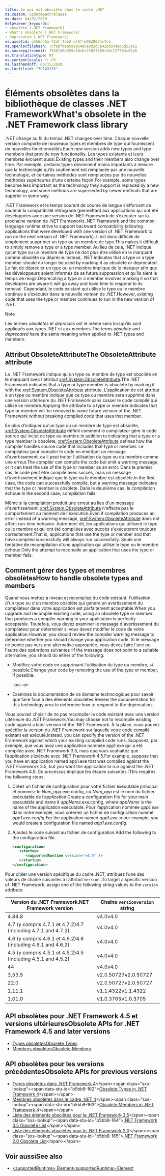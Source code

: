 ```yaml
---
title: Ce qui est obsolète dans le cadre .NET
ms.custom: updateeachrelease
ms.date: 04/02/2019
helpviewer_keywords:
- obsolete [.NET Framework]
- what's obsolete [.NET Framework]
- deprecated [.NET Framework]
ms.assetid: d356a43a-73df-4ae2-a457-b9628074c7cd
ms.openlocfilehash: 7cfebfde859a95495e9d2d5e42bd034ad5d55e61
ms.sourcegitcommit: 7588136e355e10cbc2582f389c90c127363c02a5
ms.translationtype: MT
ms.contentlocale: fr-FR
ms.lasthandoff: 03/15/2020
ms.locfileid: "79143133"
---
```

# <a name="whats-obsolete-in-the-net-framework-class-library"></a><span data-ttu-id="b5bb8-102">Éléments obsolètes dans la bibliothèque de classes .NET Framework</span><span class="sxs-lookup"><span data-stu-id="b5bb8-102">What's obsolete in the .NET Framework class library</span></span>

<span data-ttu-id="b5bb8-103">.NET change au fil du temps.</span><span class="sxs-lookup"><span data-stu-id="b5bb8-103">.NET changes over time.</span></span> <span data-ttu-id="b5bb8-104">Chaque nouvelle version comporte de nouveaux types et membres de type qui fournissent de nouvelles fonctionnalités.</span><span class="sxs-lookup"><span data-stu-id="b5bb8-104">Each new version adds new types and type members that provide new functionality.</span></span> <span data-ttu-id="b5bb8-105">Les types existants et leurs membres évoluent aussi.</span><span class="sxs-lookup"><span data-stu-id="b5bb8-105">Existing types and their members also change over time.</span></span> <span data-ttu-id="b5bb8-106">Par exemple, certains types deviennent moins importants à mesure que la technologie qu’ils soutiennent est remplacée par une nouvelle technologie, et certaines méthodes sont remplacées par de nouvelles méthodes supérieures d’une certaine façon.</span><span class="sxs-lookup"><span data-stu-id="b5bb8-106">For example, some types become less important as the technology they support is replaced by a new technology, and some methods are superseded by newer methods that are superior in some way.</span></span>

<span data-ttu-id="b5bb8-107">.NET Framework et le temps courant de course de langue s’efforcent de soutenir la compatibilité rétrograde (permettant aux applications qui ont été développées avec une version de .NET Framework de s’exécuter sur la prochaine version de .NET Framework).</span><span class="sxs-lookup"><span data-stu-id="b5bb8-107">.NET Framework and the common language runtime strive to support backward compatibility (allowing applications that were developed with one version of .NET Framework to run on the next version of .NET Framework).</span></span> <span data-ttu-id="b5bb8-108">Il est donc difficile de simplement supprimer un type ou un membre de type.</span><span class="sxs-lookup"><span data-stu-id="b5bb8-108">This makes it difficult to simply remove a type or a type member.</span></span> <span data-ttu-id="b5bb8-109">Au lieu de cela, .NET indique qu’un type ou un membre de type ne doit plus être utilisé en le marquant comme obsolète ou déprécié.</span><span class="sxs-lookup"><span data-stu-id="b5bb8-109">Instead, .NET indicates that a type or a type member should no longer be used by marking it as obsolete or deprecated.</span></span> <span data-ttu-id="b5bb8-110">Le fait de déprécier un type ou un membre implique de le marquer afin que les développeurs soient informés de sa future suppression et qu'ils aient le temps de réagir.</span><span class="sxs-lookup"><span data-stu-id="b5bb8-110">Deprecating a type or a member involves marking it so that developers are aware it will go away and have time to respond to its removal.</span></span> <span data-ttu-id="b5bb8-111">Cependant, le code existant qui utilise le type ou le membre continue à s’exécuter dans la nouvelle version de .NET.</span><span class="sxs-lookup"><span data-stu-id="b5bb8-111">However, existing code that uses the type or member continues to run in the new version of .NET.</span></span>

> [!NOTE]
> <span data-ttu-id="b5bb8-112">Les termes *obsolètes* et *dépréciés* ont le même sens lorsqu’ils sont appliqués aux types .NET et aux membres.</span><span class="sxs-lookup"><span data-stu-id="b5bb8-112">The terms *obsolete* and *deprecated* have the same meaning when applied to .NET types and members.</span></span>

## <a name="the-obsoleteattribute-attribute"></a><span data-ttu-id="b5bb8-113">Attribut ObsoleteAttribute</span><span class="sxs-lookup"><span data-stu-id="b5bb8-113">The ObsoleteAttribute attribute</span></span>

<span data-ttu-id="b5bb8-114">Le .NET Framework indique qu'un type ou membre de type est obsolète en le marquant avec l'attribut <xref:System.ObsoleteAttribute>.</span><span class="sxs-lookup"><span data-stu-id="b5bb8-114">The .NET Framework indicates that a type or type member is obsolete by marking it with the <xref:System.ObsoleteAttribute> attribute.</span></span> <span data-ttu-id="b5bb8-115">L'application de cet attribut à un type ou membre indique que ce type ou membre sera supprimé dans une version ultérieure du .NET Framework sans casser le code compilé qui utilise ce membre.</span><span class="sxs-lookup"><span data-stu-id="b5bb8-115">Applying the attribute to a type or member indicates that type or member will be removed in some future version of the .NET Framework without breaking compiled code that uses that member.</span></span>

<span data-ttu-id="b5bb8-116">En plus d'indiquer qu'un type ou un membre de type est obsolète, <xref:System.ObsoleteAttribute> définit comment le compilateur gère le code source qui inclut ce type ou membre.</span><span class="sxs-lookup"><span data-stu-id="b5bb8-116">In addition to indicating that a type or a type member is obsolete, <xref:System.ObsoleteAttribute> defines how the compiler handles source code that includes that type or member.</span></span> <span data-ttu-id="b5bb8-117">Le compilateur peut compiler le code en émettant un message d'avertissement, ou il peut traiter l'utilisation du type ou du membre comme une erreur.</span><span class="sxs-lookup"><span data-stu-id="b5bb8-117">The compiler can compile the code but emit a warning message, or it can treat the use of the type or member as an error.</span></span> <span data-ttu-id="b5bb8-118">Dans le premier cas, le code peut être compilé avec succès, mais un message d'avertissement indique que le type ou le membre est obsolète.</span><span class="sxs-lookup"><span data-stu-id="b5bb8-118">In the first case, the code can successfully compile, but a warning message indicates that the type or member is obsolete.</span></span> <span data-ttu-id="b5bb8-119">Dans le deuxième cas, la compilation échoue.</span><span class="sxs-lookup"><span data-stu-id="b5bb8-119">In the second case, compilation fails.</span></span>

<span data-ttu-id="b5bb8-120">Même si la compilation produit une erreur au lieu d'un message d'avertissement, <xref:System.ObsoleteAttribute> n'affecte pas le comportement au moment de l'exécution.</span><span class="sxs-lookup"><span data-stu-id="b5bb8-120">Even if compilation produces an error instead of a warning message, <xref:System.ObsoleteAttribute> does not affect run-time behavior.</span></span> <span data-ttu-id="b5bb8-121">Autrement dit, les applications qui utilisent le type ou le membre et qui ont été compilées avec succès s'exécuteront toujours correctement.</span><span class="sxs-lookup"><span data-stu-id="b5bb8-121">That is, applications that use the type or member and that have compiled successfully will always run successfully.</span></span> <span data-ttu-id="b5bb8-122">Seule une tentative de recompilation d'une application qui utilise le type ou le membre échoue.</span><span class="sxs-lookup"><span data-stu-id="b5bb8-122">Only the attempt to recompile an application that uses the type or member fails.</span></span>

## <a name="how-to-handle-obsolete-types-and-members"></a><span data-ttu-id="b5bb8-123">Comment gérer des types et membres obsolètes</span><span class="sxs-lookup"><span data-stu-id="b5bb8-123">How to handle obsolete types and members</span></span>

<span data-ttu-id="b5bb8-124">Quand vous mettez à niveau et recompilez du code existant, l'utilisation d'un type ou d'un membre obsolète qui génère un avertissement du compilateur dans votre application est parfaitement acceptable.</span><span class="sxs-lookup"><span data-stu-id="b5bb8-124">When you upgrade and recompile existing code, using an obsolete type or member that produces a compiler warning in your application is perfectly acceptable.</span></span> <span data-ttu-id="b5bb8-125">Toutefois, vous devez examiner le message d'avertissement du compilateur pour déterminer si vous devez modifier le code de votre application.</span><span class="sxs-lookup"><span data-stu-id="b5bb8-125">However, you should review the compiler warning message to determine whether you should change your application code.</span></span> <span data-ttu-id="b5bb8-126">Si le message ne pointe pas vers une alternative appropriée, vous devez faire l'une ou l'autre des opérations suivantes :</span><span class="sxs-lookup"><span data-stu-id="b5bb8-126">If the message does not point to a suitable alternative, you should do either of the following:</span></span>

- <span data-ttu-id="b5bb8-127">Modifiez votre code en supprimant l'utilisation du type ou membre, si possible.</span><span class="sxs-lookup"><span data-stu-id="b5bb8-127">Change your code by removing the use of the type or member, if possible.</span></span>

     <span data-ttu-id="b5bb8-128">-ou-</span><span class="sxs-lookup"><span data-stu-id="b5bb8-128">-or-</span></span>

- <span data-ttu-id="b5bb8-129">Examinez la documentation de ce domaine technologique pour savoir que faire face à des éléments obsolètes.</span><span class="sxs-lookup"><span data-stu-id="b5bb8-129">Review the documentation for this technology area to determine how to respond to the deprecation.</span></span>

<span data-ttu-id="b5bb8-130">Vous pouvez choisir de ne pas recompiler le code existant avec une version ultérieure du .NET Framework.</span><span class="sxs-lookup"><span data-stu-id="b5bb8-130">You may choose not to recompile existing code against a later version of the .NET Framework.</span></span> <span data-ttu-id="b5bb8-131">À la place, vous pouvez spécifier la version du .NET Framework sur laquelle votre code compilé existant est exécuté.</span><span class="sxs-lookup"><span data-stu-id="b5bb8-131">Instead, you can specify the version of the .NET Framework against which your existing compiled code runs.</span></span> <span data-ttu-id="b5bb8-132">Supposez, par exemple, que vous avez une application nommée app1.exe qui a été compilée avec .NET Framework 3.5, mais que vous souhaitez que l’application s’exécute avec .NET Framework 4.5.</span><span class="sxs-lookup"><span data-stu-id="b5bb8-132">For example, suppose that you have an application named app1.exe that was compiled against the .NET Framework 3.5, but you want the application to run against the .NET Framework 4.5.</span></span> <span data-ttu-id="b5bb8-133">Ce processus implique les étapes suivantes :</span><span class="sxs-lookup"><span data-stu-id="b5bb8-133">This requires the following steps:</span></span>

1. <span data-ttu-id="b5bb8-134">Créez un fichier de configuration pour votre fichier exécutable principal et nommez-le *Nom_app*.exe.config, où *Nom_app* est le nom du fichier exécutable de l’application.</span><span class="sxs-lookup"><span data-stu-id="b5bb8-134">Create a configuration file for your main executable and name it *appName*.exe.config, where *appName* is the name of the application executable.</span></span> <span data-ttu-id="b5bb8-135">Pour l’application nommée *app1.exe* dans notre exemple, vous créeriez un fichier de configuration nommé *app1.exe.config*.</span><span class="sxs-lookup"><span data-stu-id="b5bb8-135">For the application named *app1.exe* in our example, you would create a configuration file named *app1.exe.config*.</span></span>

2. <span data-ttu-id="b5bb8-136">Ajoutez le code suivant au fichier de configuration.</span><span class="sxs-lookup"><span data-stu-id="b5bb8-136">Add the following to the configuration file.</span></span>

    ```xml
    <configuration>
       <startup>
          <supportedRuntime version="v4.0" />
       </startup>
    </configuration>
    ```

<span data-ttu-id="b5bb8-137">Pour cibler une version spécifique du cadre .NET, attribuez l’une des valeurs de chaîne suivantes à l’attribut `version` :</span><span class="sxs-lookup"><span data-stu-id="b5bb8-137">To target a specific version of .NET Framework, assign one of the following string values to the `version` attribute:</span></span>

|<span data-ttu-id="b5bb8-138">Version du .NET Framework</span><span class="sxs-lookup"><span data-stu-id="b5bb8-138">.NET Framework version</span></span>|<span data-ttu-id="b5bb8-139">Chaîne `version`</span><span class="sxs-lookup"><span data-stu-id="b5bb8-139">`version` string</span></span>|
|-|-|
|<span data-ttu-id="b5bb8-140">4.8</span><span class="sxs-lookup"><span data-stu-id="b5bb8-140">4.8</span></span>|<span data-ttu-id="b5bb8-141">v4.0</span><span class="sxs-lookup"><span data-stu-id="b5bb8-141">v4.0</span></span>|
|<span data-ttu-id="b5bb8-142">4.7 (y compris 4.7.1 et 4.7.2)</span><span class="sxs-lookup"><span data-stu-id="b5bb8-142">4.7 (including 4.7.1 and 4.7.2)</span></span>|<span data-ttu-id="b5bb8-143">v4.0</span><span class="sxs-lookup"><span data-stu-id="b5bb8-143">v4.0</span></span>|
|<span data-ttu-id="b5bb8-144">4.6 (y compris 4.6.1 et 4.6.2)</span><span class="sxs-lookup"><span data-stu-id="b5bb8-144">4.6 (including 4.6.1 and 4.6.2)</span></span>|<span data-ttu-id="b5bb8-145">v4.0</span><span class="sxs-lookup"><span data-stu-id="b5bb8-145">v4.0</span></span>|
|<span data-ttu-id="b5bb8-146">4.5 (y compris 4.5.1 et 4.5.2)</span><span class="sxs-lookup"><span data-stu-id="b5bb8-146">4.5 (including 4.5.1 and 4.5.2)</span></span>|<span data-ttu-id="b5bb8-147">v4.0</span><span class="sxs-lookup"><span data-stu-id="b5bb8-147">v4.0</span></span>|
|<span data-ttu-id="b5bb8-148">4</span><span class="sxs-lookup"><span data-stu-id="b5bb8-148">4</span></span>|<span data-ttu-id="b5bb8-149">v4.0</span><span class="sxs-lookup"><span data-stu-id="b5bb8-149">v4.0</span></span>|
|<span data-ttu-id="b5bb8-150">3,5</span><span class="sxs-lookup"><span data-stu-id="b5bb8-150">3.5</span></span>|<span data-ttu-id="b5bb8-151">v2.0.50727</span><span class="sxs-lookup"><span data-stu-id="b5bb8-151">v2.0.50727</span></span>|
|<span data-ttu-id="b5bb8-152">2</span><span class="sxs-lookup"><span data-stu-id="b5bb8-152">2.0</span></span>|<span data-ttu-id="b5bb8-153">v2.0.50727</span><span class="sxs-lookup"><span data-stu-id="b5bb8-153">v2.0.50727</span></span>|
|<span data-ttu-id="b5bb8-154">1.1</span><span class="sxs-lookup"><span data-stu-id="b5bb8-154">1.1</span></span>|<span data-ttu-id="b5bb8-155">v1.1.4322</span><span class="sxs-lookup"><span data-stu-id="b5bb8-155">v1.1.4322</span></span>|
|<span data-ttu-id="b5bb8-156">1.0</span><span class="sxs-lookup"><span data-stu-id="b5bb8-156">1.0</span></span>|<span data-ttu-id="b5bb8-157">v1.0.3705</span><span class="sxs-lookup"><span data-stu-id="b5bb8-157">v1.0.3705</span></span>|

## <a name="obsolete-apis-for-net-framework-45-and-later-versions"></a><span data-ttu-id="b5bb8-158">API obsolètes pour .NET Framework 4.5 et versions ultérieures</span><span class="sxs-lookup"><span data-stu-id="b5bb8-158">Obsolete APIs for .NET Framework 4.5 and later versions</span></span>

- [<span data-ttu-id="b5bb8-159">Types obsolètes</span><span class="sxs-lookup"><span data-stu-id="b5bb8-159">Obsolete Types</span></span>](obsolete-types.md)
- [<span data-ttu-id="b5bb8-160">Membres obsolètes</span><span class="sxs-lookup"><span data-stu-id="b5bb8-160">Obsolete Members</span></span>](obsolete-members.md)

## <a name="obsolete-apis-for-previous-versions"></a><span data-ttu-id="b5bb8-161">API obsolètes pour les versions précédentes</span><span class="sxs-lookup"><span data-stu-id="b5bb8-161">Obsolete APIs for previous versions</span></span>

- <span data-ttu-id="b5bb8-162">[Types obsolètes dans .NET Framework 4](https://docs.microsoft.com/previous-versions/dotnet/netframework-4.0/ee461503(v=vs.100))</span><span class="sxs-lookup"><span data-stu-id="b5bb8-162">[Obsolete Types in .NET Framework 4](https://docs.microsoft.com/previous-versions/dotnet/netframework-4.0/ee461503(v=vs.100))</span></span>
- <span data-ttu-id="b5bb8-163">[Membres obsolètes dans le cadre .NET 4](https://docs.microsoft.com/previous-versions/dotnet/netframework-4.0/ee471421(v=vs.100))</span><span class="sxs-lookup"><span data-stu-id="b5bb8-163">[Obsolete Members in .NET Framework 4](https://docs.microsoft.com/previous-versions/dotnet/netframework-4.0/ee471421(v=vs.100))</span></span>
- <span data-ttu-id="b5bb8-164">[Liste des éléments obsolètes pour le .NET Framework 3.5](https://docs.microsoft.com/previous-versions/cc835481(v=msdn.10))</span><span class="sxs-lookup"><span data-stu-id="b5bb8-164">[.NET Framework 3.5 Obsolete List](https://docs.microsoft.com/previous-versions/cc835481(v=msdn.10))</span></span>
- <span data-ttu-id="b5bb8-165">[Liste des éléments obsolètes pour le .NET Framework 2.0](https://docs.microsoft.com/previous-versions/aa497286(v=msdn.10))</span><span class="sxs-lookup"><span data-stu-id="b5bb8-165">[.NET Framework 2.0 Obsolete List](https://docs.microsoft.com/previous-versions/aa497286(v=msdn.10))</span></span>

## <a name="see-also"></a><span data-ttu-id="b5bb8-166">Voir aussi</span><span class="sxs-lookup"><span data-stu-id="b5bb8-166">See also</span></span>

- [<span data-ttu-id="b5bb8-167">\<supportedRuntime> Element</span><span class="sxs-lookup"><span data-stu-id="b5bb8-167">\<supportedRuntime> Element</span></span>](../configure-apps/file-schema/startup/supportedruntime-element.md)
